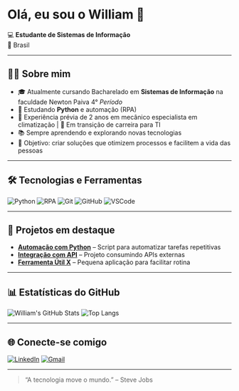 # Olá, eu sou o William 👋

💻 **Estudante de Sistemas de Informação**  
📍 Brasil 

---

## 👨‍💻 Sobre mim  
- 🎓 Atualmente cursando Bacharelado em **Sistemas de Informação**  na faculdade Newton Paiva 4° *Período*
- 🐍 Estudando **Python** e automação (RPA)  
- 🔧 Experiência prévia de 2 anos em mecânico especialista em climatização | 🚀 Em transição de carreira para TI 
- 📚 Sempre aprendendo e explorando novas tecnologias  
- 🎯 Objetivo: criar soluções que otimizem processos e facilitem a vida das pessoas

---

## 🛠️ Tecnologias e Ferramentas  
![Python](https://img.shields.io/badge/Python-3776AB?style=for-the-badge&logo=python&logoColor=white)
![RPA](https://img.shields.io/badge/RPA-009688?style=for-the-badge&logo=automation&logoColor=white)
![Git](https://img.shields.io/badge/Git-F05032?style=for-the-badge&logo=git&logoColor=white)
![GitHub](https://img.shields.io/badge/GitHub-181717?style=for-the-badge&logo=github&logoColor=white)
![VSCode](https://img.shields.io/badge/VS%20Code-007ACC?style=for-the-badge&logo=visual-studio-code&logoColor=white)

---

## 📂 Projetos em destaque
- [**Automação com Python**](https://github.com/SeuUsuario/Repositorio1) – Script para automatizar tarefas repetitivas
- [**Integração com API**](https://github.com/SeuUsuario/Repositorio2) – Projeto consumindo APIs externas
- [**Ferramenta Útil X**](https://github.com/SeuUsuario/Repositorio3) – Pequena aplicação para facilitar rotina

---

## 📊 Estatísticas do GitHub  
![William's GitHub Stats](https://github-readme-stats.vercel.app/api?username=SeuUsuario&show_icons=true&theme=tokyonight)
![Top Langs](https://github-readme-stats.vercel.app/api/top-langs/?username=SeuUsuario&layout=compact&theme=tokyonight)

---

## 🌐 Conecte-se comigo  
[![LinkedIn](https://img.shields.io/badge/LinkedIn-0A66C2?style=for-the-badge&logo=linkedin&logoColor=white)]([https://www.linkedin.com/in/seulinkedin](https://www.linkedin.com/in/william-dias-de-lima-853589196/))
[![Gmail](https://img.shields.io/badge/Email-D14836?style=for-the-badge&logo=gmail&logoColor=white)](mailto:williamdias021@gmail.com)

---
> “A tecnologia move o mundo.” – Steve Jobs

